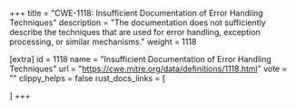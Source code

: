 +++
title = "CWE-1118: Insufficient Documentation of Error Handling Techniques"
description	= "The documentation does not sufficiently describe the techniques that are used for error handling, exception processing, or similar mechanisms."
weight = 1118

[extra]
id = 1118
name = "Insufficient Documentation of Error Handling Techniques"
url = "https://cwe.mitre.org/data/definitions/1118.html"
vote = ""
clippy_helps = false
rust_docs_links = [
	
]
+++

